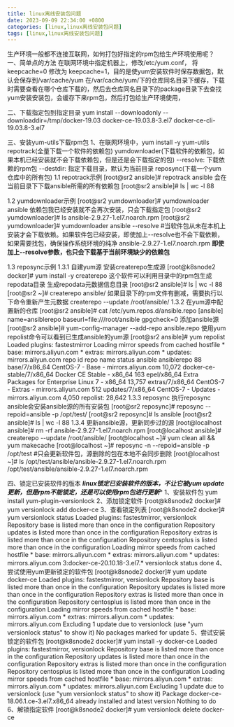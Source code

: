 ```yaml
---
title: linux离线安装包问题
date: 2023-09-09 22:34:00 +0800
categories: [linux,linux离线安装包问题]
tags: [linux,linux离线安装包问题]
---
```


生产环境一般都不连接互联网，如何打包好指定的rpm包给生产环境使用呢？
一、简单点的方法
    在联网环境中指定机器上，修改/etc/yum.conf，
    将 keepcache=0 修改为 keepcache=1，目的是使yum安装软件时保存数据包，默认会保存到/var/cache/yum
    在/var/cache/yum/下的仓库同名目录下缓存，下载时需要查看在哪个仓库下载的，然后去仓库同名目录下的package目录下去查找
    yum安装安装包，会缓存下来rpm包，然后打包给生产环境使用，

二、下载指定包到指定目录
yum install --downloadonly --downloaddir=/tmp/docker-19.03  docker-ce-19.03.8-3.el7 docker-ce-cli-19.03.8-3.el7 

三、安装yum-utils下载rpm包
1、在联网环境中，yum install -y yum-utils
	repotrack(全量下载一个软件的依赖包)
	yumdownloader(下载软件的依赖包，如果本机已经安装就不会下载依赖包，但是还是会下载指定的包)  --resolve: 下载依赖的rpm包 --destdir: 指定下载目录，默认为当前目录
	reposync(下载一个yum仓库中的所有包)
1.1 repotrack示例
    [root@sr2 ansible]# repotrack ansible 会在当前目录下下载ansible所需的所有依赖包
    [root@sr2 ansible]# ls | wc -l
    88

1.2 yumdownloader示例
    [root@sr2 yumdownloader]# yumdownloader ansible
    依赖包我已经安装就不会再次安装，只会下载指定包
    [root@sr2 yumdownloader]# ls
    ansible-2.9.27-1.el7.noarch.rpm
    [root@sr2 yumdownloader]# yumdownloader ansible --resolve  #当软件包从未在本机上安装才会下载依赖。如果软件包已经安装，即使加上--resolve也不会下载依赖，如果需要找包，确保操作系统环境的纯净
    ansible-2.9.27-1.el7.noarch.rpm
****************即使加上--resolve参数，也只会下载基于当前环境缺少的依赖包****************


1.3  reposync示例
1.3.1 自建yum源
    安装createrepo生成源
    [root@k8snode2 docker]# yum install -y createrepo
    这个软件可以利用目录中的rpm包生成repodata目录
    生成repodata元数据信息目录
    [root@sr2 ansible]# ls | wc -l
    88
    [root@sr2 ~]# createrepo ansible/
    如果目录下的rpm文件有删减，需要执行以下命令重新产生元数据
    createrepo --update /root/ansible/
1.3.2  在yum源中配置新的仓库
    [root@sr2 ansible]# cat /etc/yum.repos.d/ansible.repo 
    [ansible]
    name=ansiblerepo
    baseurl=file:///root/ansible
    gpgcheck=0
    添加ansible源
    [root@sr2 ansible]# yum-config-manager --add-repo ansible.repo
    使用yum repolist命令可以看到已生成ansible的yum源
    [root@sr2 ansible]# yum repolist
    Loaded plugins: fastestmirror
    Loading mirror speeds from cached hostfile
     * base: mirrors.aliyun.com
     * extras: mirrors.aliyun.com
     * updates: mirrors.aliyun.com
    repo id                                            repo name                                                                status
    ansible                                            ansiblerepo                                                                  88
    base/7/x86_64                                      CentOS-7 - Base - mirrors.aliyun.com                                     10,072
    docker-ce-stable/7/x86_64                          Docker CE Stable - x86_64                                                   163
    epel/x86_64                                        Extra Packages for Enterprise Linux 7 - x86_64                           13,757
    extras/7/x86_64                                    CentOS-7 - Extras - mirrors.aliyun.com                                      512
    updates/7/x86_64                                   CentOS-7 - Updates - mirrors.aliyun.com                                   4,050
    repolist: 28,642
1.3.3 reposync
    执行reposync ansible会安装ansible源的所有安装包
    [root@sr2 reposync]# reposync --repoid=ansible -p /opt/test/
    [root@sr2 reposync]# ls
    ansible
    [root@sr2 ansible]# ls | wc -l
    88
1.3.4 更新ansible源，更新同步过的源
    [root@localhost ansible]# rm -rf ansible-2.9.27-1.el7.noarch.rpm 
    [root@localhost ansible]# createrepo --update /root/ansible/
    [root@localhost ~]# yum clean all && yum makecache
    [root@localhost ~]# reposync -n --repoid=ansible -p /opt/test		#只会更新软件包，源删除的包在本地不会同步删除
    [root@localhost ~]# ls /opt/test/ansible/ansible-2.9.27-1.el7.noarch.rpm 
    /opt/test/ansible/ansible-2.9.27-1.el7.noarch.rpm

四、锁定已安装软件的版本
*****linux锁定已安装软件的版本，不让它被yum update更新，但是rpm不能锁定，还是可以使用rpm包进行更新******
1、安装软件包
     yum install yum-plugin-versionlock
2、添加锁定软件
     [root@k8snode2 docker]#  yum versionlock add docker-ce
3、查看锁定列表
    [root@k8snode2 docker]# yum versionlock status
    Loaded plugins: fastestmirror, versionlock 
    Repository base is listed more than once in the configuration
    Repository updates is listed more than once in the configuration
    Repository extras is listed more than once in the configuration
    Repository centosplus is listed more than once in the configuration
    Loading mirror speeds from cached hostfile
    * base: mirrors.aliyun.com
    * extras: mirrors.aliyun.com
    * updates: mirrors.aliyun.com
   3:docker-ce-20.10.18-3.el7.*
   versionlock status done
4、尝试使用yum更新锁定的软件包
    [root@k8snode2 docker]# yum update docker-ce
    Loaded plugins: fastestmirror, versionlock
    Repository base is listed more than once in the configuration
    Repository updates is listed more than once in the configuration
    Repository extras is listed more than once in the configuration
    Repository centosplus is listed more than once in the configuration
    Loading mirror speeds from cached hostfile
     * base: mirrors.aliyun.com
     * extras: mirrors.aliyun.com
     * updates: mirrors.aliyun.com
    Excluding 1 update due to versionlock (use "yum versionlock status" to show it)
    No packages marked for update
5、尝试安装锁定的软件包
    [root@k8snode2 docker]# yum install -y docker-ce
    Loaded plugins: fastestmirror, versionlock
    Repository base is listed more than once in the configuration
    Repository updates is listed more than once in the configuration
    Repository extras is listed more than once in the configuration
    Repository centosplus is listed more than once in the configuration
    Loading mirror speeds from cached hostfile
     * base: mirrors.aliyun.com
     * extras: mirrors.aliyun.com
     * updates: mirrors.aliyun.com
    Excluding 1 update due to versionlock (use "yum versionlock status" to show it)
    Package docker-ce-18.06.1.ce-3.el7.x86_64 already installed and latest version
    Nothing to do
6、解锁指定软件
    [root@k8snode2 docker]# yum versionlock delete docker-ce